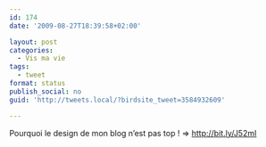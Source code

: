 ```yaml
---
id: 174
date: '2009-08-27T18:39:58+02:00'

layout: post
categories:
  - Vis ma vie
tags:
  - tweet
format: status
publish_social: no
guid: 'http://tweets.local/?birdsite_tweet=3584932609'

---
```


Pourquoi le design de mon blog n’est pas top ! =&gt; http://bit.ly/J52mI
